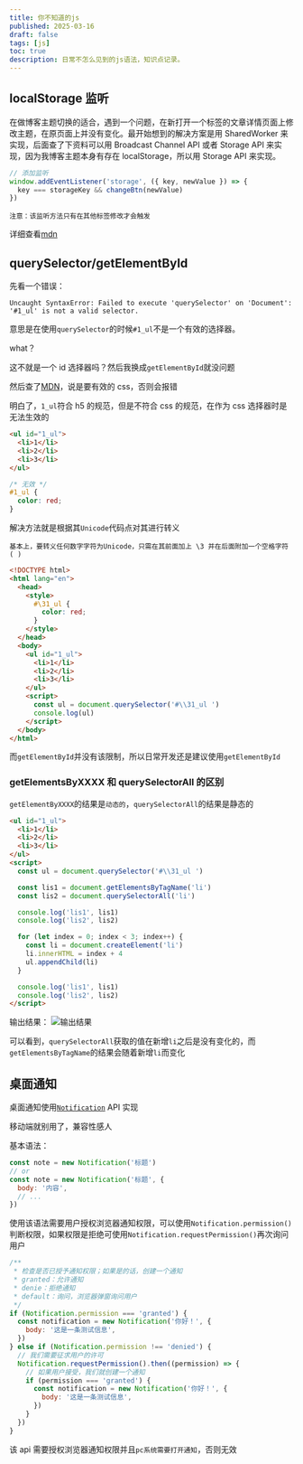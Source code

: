 ```yaml
---
title: 你不知道的js
published: 2025-03-16
draft: false
tags: [js]
toc: true
description: 日常不怎么见到的js语法，知识点记录。
---
```


## localStorage 监听

在做博客主题切换的适合，遇到一个问题，在新打开一个标签的文章详情页面上修改主题，在原页面上并没有变化。最开始想到的解决方案是用 SharedWorker 来实现，后面查了下资料可以用 Broadcast
Channel API 或者 Storage
API 来实现，因为我博客主题本身有存在 localStorage，所以用 Storage API 来实现。

```js
// 添加监听
window.addEventListener('storage', ({ key, newValue }) => {
  key === storageKey && changeBtn(newValue)
})
```

    注意：该监听方法只有在其他标签修改才会触发

详细查看[mdn](https://developer.mozilla.org/zh-CN/docs/Web/API/Web_Storage_API/Using_the_Web_Storage_API#%E7%A4%BA%E4%BE%8B)

## querySelector/getElementById

先看一个错误：

```
Uncaught SyntaxError: Failed to execute 'querySelector' on 'Document': '#1_ul' is not a valid selector.
```

意思是在使用`querySelector`的时候`#1_ul`不是一个有效的选择器。

what？

这不就是一个 id 选择器吗？然后我换成`getElementById`就没问题

然后查了[MDN](https://developer.mozilla.org/zh-CN/docs/Web/API/Element/querySelector)，说是要有效的 css，否则会报错

明白了，`1_ul`符合 h5 的规范，但是不符合 css 的规范，在作为 css 选择器时是无法生效的

```html
<ul id="1_ul">
  <li>1</li>
  <li>2</li>
  <li>3</li>
</ul>
```

```css
/* 无效 */
#1_ul {
  color: red;
}
```

解决方法就是根据其`Unicode`代码点对其进行转义

    基本上，要转义任何数字字符为Unicode，只需在其前面加上 \3 并在后面附加一个空格字符 ( )

```html
<!DOCTYPE html>
<html lang="en">
  <head>
    <style>
      #\31_ul {
        color: red;
      }
    </style>
  </head>
  <body>
    <ul id="1_ul">
      <li>1</li>
      <li>2</li>
      <li>3</li>
    </ul>
    <script>
      const ul = document.querySelector('#\\31_ul ')
      console.log(ul)
    </script>
  </body>
</html>
```

而`getElementById`并没有该限制，所以日常开发还是建议使用`getElementById`

### getElementsByXXXX 和 querySelectorAll 的区别

`getElementByXXXX`的结果是`动态的`，`querySelectorAll`的结果是静态的

```html
<ul id="1_ul">
  <li>1</li>
  <li>2</li>
  <li>3</li>
</ul>
<script>
  const ul = document.querySelector('#\\31_ul ')

  const lis1 = document.getElementsByTagName('li')
  const lis2 = document.querySelectorAll('li')

  console.log('lis1', lis1)
  console.log('lis2', lis2)

  for (let index = 0; index < 3; index++) {
    const li = document.createElement('li')
    li.innerHTML = index + 4
    ul.appendChild(li)
  }

  console.log('lis1', lis1)
  console.log('lis2', lis2)
</script>
```

输出结果： ![输出结果](/image/js/js-unaware/result.png)

可以看到，`querySelectorAll`获取的值在新增`li`之后是没有变化的，而`getElementsByTagName`的结果会随着新增`li`而变化

## 桌面通知

桌面通知使用[`Notification`](https://developer.mozilla.org/zh-CN/docs/Web/API/Notification)
API 实现

移动端就别用了，兼容性感人

基本语法：

```js
const note = new Notification('标题')
// or
const note = new Notification('标题', {
  body: '内容',
  // ...
})
```

使用该语法需要用户授权浏览器通知权限，可以使用`Notification.permission()`判断权限，如果权限是拒绝可使用`Notification.requestPermission()`再次询问用户

```js
/**
 * 检查是否已授予通知权限；如果是的话，创建一个通知
 * granted：允许通知
 * denie：拒绝通知
 * default：询问，浏览器弹窗询问用户
 */
if (Notification.permission === 'granted') {
  const notification = new Notification('你好！', {
    body: '这是一条测试信息',
  })
} else if (Notification.permission !== 'denied') {
  // 我们需要征求用户的许可
  Notification.requestPermission().then((permission) => {
    // 如果用户接受，我们就创建一个通知
    if (permission === 'granted') {
      const notification = new Notification('你好！', {
        body: '这是一条测试信息',
      })
    }
  })
}
```

该 api 需要授权浏览器通知权限并且`pc系统需要打开通知`，否则无效
